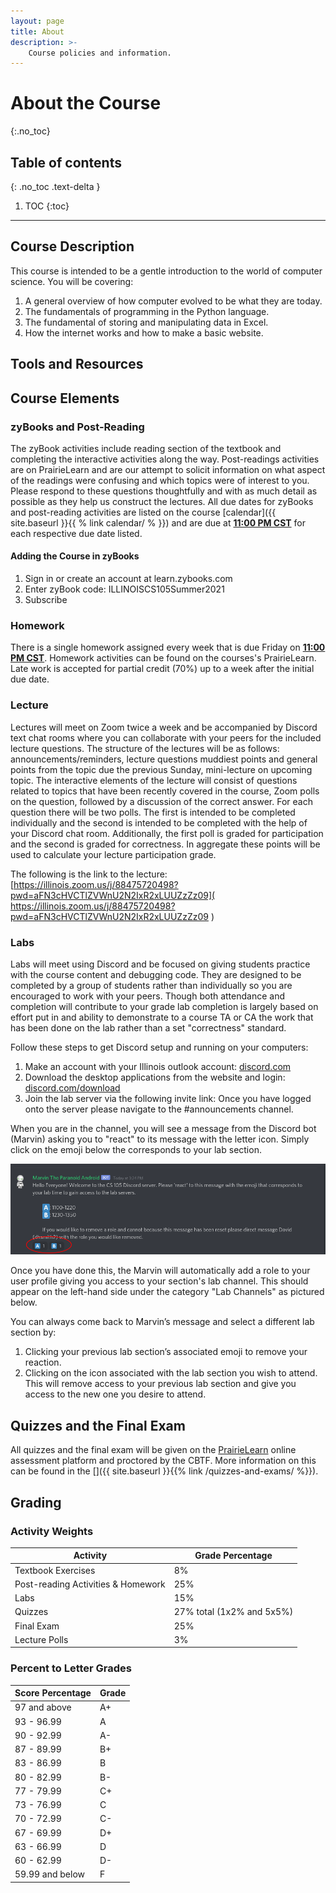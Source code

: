 ```yaml
---
layout: page
title: About
description: >-
    Course policies and information.
---
```


# About the Course
{:.no_toc}

## Table of contents
{: .no_toc .text-delta }

1. TOC
{:toc}

---

## Course Description
This course is intended to be a gentle introduction to the world of 
computer science. You will be covering:
1. A general overview of how computer evolved to be what they are today.
2. The fundamentals of programming in the Python language.
3. The fundamental of storing and manipulating data in Excel.
4. How the internet works and how to make a basic website.



## Tools and Resources

## Course Elements

### zyBooks and Post-Reading

The zyBook activities include reading section of the textbook and completing the interactive activities along the way.  Post-readings activities are on PrairieLearn and are our attempt to solicit information on what aspect of the readings were confusing and which topics were of interest to you. Please respond to these questions thoughtfully and with as much detail as possible as they help us construct the lectures. All due dates for zyBooks and post-reading activities are listed on the course [calendar]({{ site.baseurl }}{{ % link calendar/ % }}) and are due at <b><u>11:00 PM CST</u></b> for each respective due date listed.

#### Adding the Course in zyBooks

1. Sign in or create an account at learn.zybooks.com
2. Enter zyBook code: ILLINOISCS105Summer2021
3. Subscribe 

### Homework

There is a single homework assigned every week that is due Friday on <b><u>11:00 PM CST</u></b>. Homework activities can be found on the courses's PrairieLearn. Late work is accepted for partial credit (70%) up to a week after the initial due date.

 
### Lecture

Lectures will meet on Zoom twice a week and be accompanied by Discord text chat rooms where you can collaborate with your peers for the included lecture questions. The structure of the lectures will be as follows: announcements/reminders, lecture questions muddiest points and general points from the topic due the previous Sunday, mini-lecture on upcoming topic. The interactive elements of the lecture will consist of questions related to topics that have been recently covered in the course, Zoom polls on the question, followed by a discussion of the correct answer. For each question there will be two polls. The first is intended to be completed individually and the second is intended to be completed with the help of your Discord chat room. Additionally, the first poll is graded for participation and the second is graded for correctness. In aggregate these points will be used to calculate your lecture participation grade.

The following is the link to the lecture: [https://illinois.zoom.us/j/88475720498?pwd=aFN3cHVCTlZVWnU2N2IxR2xLUUZzZz09]( https://illinois.zoom.us/j/88475720498?pwd=aFN3cHVCTlZVWnU2N2IxR2xLUUZzZz09 )


### Labs

Labs will meet using Discord and be focused on giving students practice with the course content and debugging code.  They are designed to be completed by a group of students rather than individually so you are encouraged to work with your peers. Though both attendance and completion will contribute to your grade lab completion is largely based on effort put in and ability to demonstrate to a course TA or CA the work that has been done on the lab rather than a set "correctness" standard.

Follow these steps to get Discord setup and running on your computers:
1. Make an account with your Illinois outlook account: [discord.com](https://discord.com)
2. Download the desktop applications from the website and login: [discord.com/download](https://discord.com/download)
3. Join the lab server via the following invite link: []()
Once you have logged onto the server please navigate to the #announcements channel.

When you are in the channel, you will see a message from the Discord bot (Marvin) asking you to "react" to its message with the letter icon. Simply click on the emoji below the corresponds to your lab section.

![Marvin's Message](./assets/images/lab-signup.png)

Once you have done this, the Marvin will automatically add a role to your user profile giving you access to your section's lab channel. This should appear on the left-hand side under the category "Lab Channels" as pictured below.

You can always come back to Marvin’s message and select a different lab section by:
1. Clicking your previous lab section’s associated emoji to remove your reaction.
2. Clicking on the icon associated with the lab section you wish to attend.
This will remove access to your previous lab section and give you access to the new one you desire to attend. 


## Quizzes and the Final Exam

All quizzes and the final exam will be given on the [PrairieLearn](https://www.prairielearn.org/) online assessment platform and proctored by the CBTF. More information on this can be found in the []({{ site.baseurl }}{{% link /quizzes-and-exams/ %}}).

## Grading

### Activity Weights

| Activity                             | Grade Percentage                   |
| ------------------------------------ | ---------------------------------- |
| Textbook Exercises                   | 8%                                 |
| Post-reading Activities & Homework   | 25%                                |
| Labs                                 | 15%                                |
| Quizzes                              | 27% total (1x2% and 5x5%)          |
| Final Exam                           | 25%                                |
| Lecture Polls                        | 3%                                 |

### Percent to Letter Grades

|  Score Percentage  |  Grade  |
| ------------------ | ------- |
|  97 and above      |  A+     |
|  93 - 96.99        |  A      |
|  90 - 92.99        |  A-     |
|  87 - 89.99        |  B+     |
|  83 - 86.99        |  B      |
|  80 - 82.99        |  B-     |
|  77 - 79.99        |  C+     |
|  73 - 76.99        |  C      |
|  70 - 72.99        |  C-     |
|  67 - 69.99        |  D+     |
|  63 - 66.99        |  D      |
|  60 - 62.99        |  D-     |
|  59.99 and below   |  F      |

